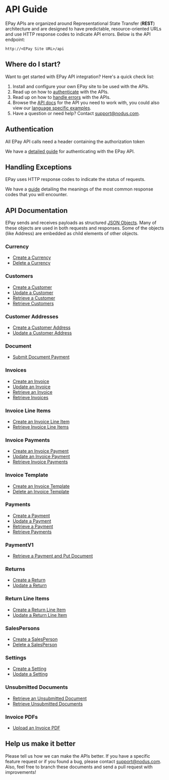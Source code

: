 API Guide
==============
EPay APIs are organized around Representational State Transfer (**REST**) architecture and are designed to have predictable, resource-oriented URLs and use HTTP response codes to indicate API errors. Below is the API endpoint:

``http://<EPay Site URL>/api``

Where do I start?
-----------------

Want to get started with EPay API integration? Here's a quick check list:

1. Install and configure your own EPay site to be used with the APIs.
2. Read up on how to [authenticate](#authentication) with the APIs. 
3. Read up on how to [handle errors](#handling-exceptions) with the APIs.
4. Browse the [API docs](#api-documentation) for the API you need to work with, you could also view our [language specific examples](Samples).
5. Have a question or need help? Contact <support@nodus.com>.


Authentication
--------------
All EPay API calls need a header containing the authorization token

We have a [detailed guide](Sections/Authentication.md) for authenticating with the EPay API.


Handling Exceptions
-------------------
EPay uses HTTP response codes to indicate the status of requests. 

We have a [guide](Sections/Errors.md) detailing the meanings of the most common response codes that you will encounter. 


API Documentation
-----------------
EPay sends and receives payloads as structured [JSON Objects](Sections/Objects.md). 
Many of these objects are used in both requests and responses. Some of the objects (like Address) are embedded
as child elements of other objects.

### Currency
* [Create a Currency](Sections/Transactions.md#create-a-currency)
* [Delete a Currency](Sections/Transactions.md#delete-a-currency)

### Customers
* [Create a Customer](Sections/Transactions.md#create-a-customer)
* [Update a Customer](Sections/Transactions.md#update-a-customer)
* [Retrieve a Customer](Sections/Transactions.md#retrieve-a-customer)
* [Retrieve Customers](Sections/Transactions.md#retrieve-customers)

### Customer Addresses
* [Create a Customer Address](Sections/Transactions.md#create-a-customer-address)
* [Update a Customer Address](Sections/Transactions.md#update-a-customer-address)

### Document
* [Submit Document Payment](Sections/Transactions.md#submit-document-payment)

### Invoices
* [Create an Invoice](Sections/Transactions.md#create-an-invoice)
* [Update an Invoice](Sections/Transactions.md#update-an-invoice)
* [Retrieve an Invoice](Sections/Transactions.md#retrieve-an-invoice)
* [Retrieve Invoices](Sections/Transactions.md#retrieve-invoices)

### Invoice Line Items
* [Create an Invoice Line Item](Sections/Transactions.md#create-an-invoice-line-item)
* [Retrieve Invoice Line Items](Sections/Transactions.md#retrieve-invoice-line-items)

### Invoice Payments
* [Create an Invoice Payment](Sections/Transactions.md#create-an-invoice-payment)
* [Update an Invoice Payment](Sections/Transactions.md#update-an-invoice-payment)
* [Retrieve Invoice Payments](Sections/Transactions.md#retrieve-invoice-payments)

### Invoice Template
* [Create an Invoice Template](Sections/Transactions.md#create-an-invoice-template)
* [Delete an Invoice Template](Sections/Transactions.md#delete-an-invoice-template)

### Payments
* [Create a Payment](Sections/Transactions.md#create-a-payment)
* [Update a Payment](Sections/Transactions.md#update-a-payment)
* [Retrieve a Payment](Sections/Transactions.md#retrieve-a-payment)
* [Retrieve Payments](Sections/Transactions.md#retrieve-payments)

### PaymentV1
* [Retrieve a Payment and Put Document](Sections/Transactions.md#retrieve-a-payment-and-put-document)

### Returns
* [Create a Return](Sections/Transactions.md#create-a-return)
* [Update a Return](Sections/Transactions.md#update-a-return)

### Return Line Items
* [Create a Return Line Item](Sections/Transactions.md#create-a-return-line-item)
* [Update a Return Line Item](Sections/Transactions.md#update-a-return-line-item)

### SalesPersons
* [Create a SalesPerson](Sections/Transactions.md#create-a-salesperson)
* [Delete a SalesPerson](Sections/Transactions.md#delete-a-salesperson)

### Settings
* [Create a Setting](Sections/Transactions.md#create-a-setting)
* [Update a Setting](Sections/Transactions.md#update-a-setting)

### Unsubmitted Documents
* [Retrieve an Unsubmitted Document](Sections/Transactions.md#retrieve-an-unsubmitted-document)
* [Retrieve Unsubmitted Documents](Sections/Transactions.md#retrieve-unsubmitted-documents)

### Invoice PDFs
* [Upload an Invoice PDF](Sections/Transactions.md#upload-an-invoice-pdf)

Help us make it better
----------------------
Please tell us how we can make the APIs better. If you have a specific feature request or if you found a bug, please contact <support@nodus.com>. Also, feel free to branch these documents and send a pull request with improvements!
